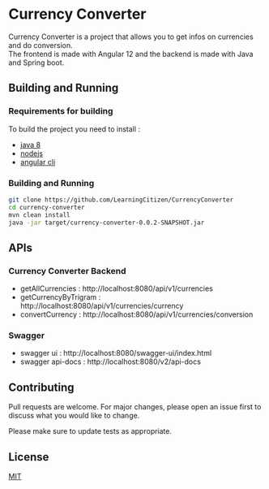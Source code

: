 # Currency Converter

Currency Converter is a project that allows you to get infos on currencies and do conversion.  
The frontend is made with Angular 12 and the backend is made with Java and Spring boot.  

## Building and Running

### Requirements for building
To build the project you need to install :  
- [java 8](https://www.oracle.com/fr/java/technologies/javase/javase-jdk8-downloads.html)  
- [nodejs](https://nodejs.org/en/download/)  
- [angular cli](https://nodejs.org/en/download/) 

 ### Building and Running

```bash
git clone https://github.com/LearningCitizen/CurrencyConverter
cd currency-converter
mvn clean install
java -jar target/currency-converter-0.0.2-SNAPSHOT.jar
```

## APIs

### Currency Converter Backend
- getAllCurrencies : http://localhost:8080/api/v1/currencies
- getCurrencyByTrigram : http://localhost:8080/api/v1/currencies/currency
- convertCurrency : http://localhost:8080/api/v1/currencies/conversion

### Swagger
- swagger ui : http://localhost:8080/swagger-ui/index.html
- swagger api-docs : http://localhost:8080/v2/api-docs

## Contributing
Pull requests are welcome. For major changes, please open an issue first to discuss what you would like to change.

Please make sure to update tests as appropriate.

## License
[MIT](https://choosealicense.com/licenses/mit/)
